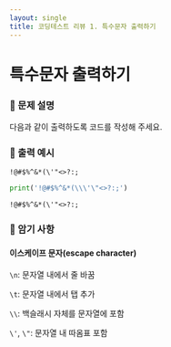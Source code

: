 ```yaml
---
layout: single
title: 코딩테스트 리뷰 1. 특수문자 출력하기  
---
```


특수문자 출력하기 
===

### 📝 문제 설명
다음과 같이 출력하도록 코드를 작성해 주세요.

### 📝 출력 예시
`!@#$%^&*(\'"<>?:;`


```python
print('!@#$%^&*(\\\'\"<>?:;')
```

    !@#$%^&*(\'"<>?:;


### 🚀 암기 사항 
#### 이스케이프 문자(escape character)
`\n`: 문자열 내에서 줄 바꿈   

`\t`: 문자열 내에서 탭 추가   

`\\`: 백슬래시 자체를 문자열에 포함   

`\'`, `\"`: 문자열 내 따옴표 포함 
